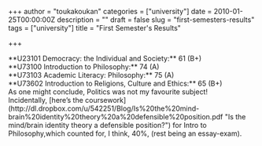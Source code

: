 +++
author = "toukakoukan"
categories = ["university"]
date = 2010-01-25T00:00:00Z
description = ""
draft = false
slug = "first-semesters-results"
tags = ["university"]
title = "First Semester's Results"

+++

<div id="_mcePaste">**U23101 Democracy: the Individual and Society:** 61 (B+)</div><div id="_mcePaste">**U73100 Introduction to Philosophy:** 74 (A)</div><div id="_mcePaste">**U73103 Academic Literacy: Philosophy:** 75 (A)</div><div id="_mcePaste">**U73602 Introduction to Religions, Culture and Ethics:** 65 (B+)</div><div>As one might conclude, Politics was not my favourite subject!</div><div>Incidentally, [here’s the coursework](http://dl.dropbox.com/u/542251/Blog/Is%20the%20mind-brain%20identity%20theory%20a%20defensible%20position.pdf "Is the mind/brain identity theory a defensible position?") for Intro to Philosophy,which counted for, I think, 40%, (rest being an essay-exam).</div>

